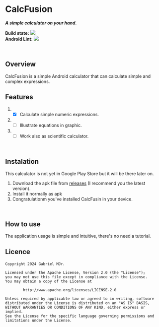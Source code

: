 # CalcFusion
***A simple calculator on your hand.***
<br>

**Build state:** ![](https://github.com/gabrielmjr/CalcFusion/actions/workflows/android.yml/badge.svg)
<br>
**Android Lint:** ![](https://github.com/gabrielmjr/CalcFusion/actions/workflows/android-lint.yml/badge.svg)

<br>

## Overview
CalcFusion is a simple Android calculator that can calculate simple and complex expressions.
<br>
## Features
1. - [x] Calculate simple numeric expressions.
2. - [ ] Illustrate equations in graphic.
3. - [ ] Work also as scientific calculator.
         
<br>

## Instalation
This calculator is not yet in Google Play Store but it will be there later on.
1. Download the apk file from [releases](https://github.com/gabrielmjr/CalcFusion/releases) (I recommend you the latest version).
2. Install it normally as apk
3. Congratulationm you've installed CalcFusin in your device.
   
<br>

## How to use
The application usage is simple and intuitive, there's no need a tutorial.
<br>

## Licence
```Copyright 2024 Gabriel MJr```.

    Licensed under the Apache License, Version 2.0 (the "License");
    you may not use this file except in compliance with the License.
    You may obtain a copy of the License at
    
            http://www.apache.org/licenses/LICENSE-2.0

    Unless required by applicable law or agreed to in writing, software
    distributed under the License is distributed on an "AS IS" BASIS,
    WITHOUT WARRANTIES OR CONDITIONS OF ANY KIND, either express or implied.
    See the License for the specific language governing permissions and
    limitations under the License.
